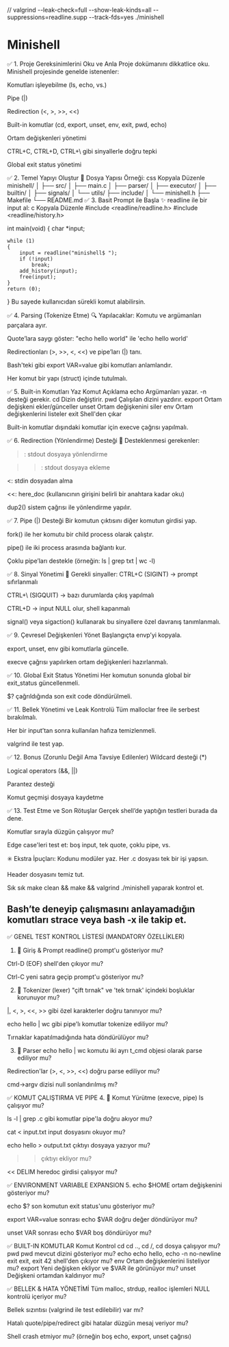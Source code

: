 // valgrind --leak-check=full --show-leak-kinds=all --suppressions=readline.supp --track-fds=yes ./minishell
# Minishell

✅ 1. Proje Gereksinimlerini Oku ve Anla
Proje dokümanını dikkatlice oku. Minishell projesinde genelde istenenler:

Komutları işleyebilme (ls, echo, vs.)

Pipe (|)

Redirection (<, >, >>, <<)

Built-in komutlar (cd, export, unset, env, exit, pwd, echo)

Ortam değişkenleri yönetimi

CTRL+C, CTRL+D, CTRL+\ gibi sinyallerle doğru tepki

Global exit status yönetimi

✅ 2. Temel Yapıyı Oluştur
📁 Dosya Yapısı Örneği:
css
Kopyala
Düzenle
minishell/
│
├── src/
│   ├── main.c
│   ├── parser/
│   ├── executor/
│   ├── builtin/
│   ├── signals/
│   └── utils/
├── include/
│   └── minishell.h
├── Makefile
└── README.md
✅ 3. Basit Prompt ile Başla
✨ readline ile bir input al:
c
Kopyala
Düzenle
#include <readline/readline.h>
#include <readline/history.h>

int main(void)
{
    char *input;

    while (1)
    {
        input = readline("minishell$ ");
        if (!input)
            break;
        add_history(input);
        free(input);
    }
    return (0);
}
Bu sayede kullanıcıdan sürekli komut alabilirsin.

✅ 4. Parsing (Tokenize Etme)
🔍 Yapılacaklar:
Komutu ve argümanları parçalara ayır.

Quote’lara saygı göster: "echo hello world" ile 'echo hello world'

Redirectionları (>, >>, <, <<) ve pipe’ları (|) tanı.

Bash'teki gibi export VAR=value gibi komutları anlamlandır.

Her komut bir yapı (struct) içinde tutulmalı.

✅ 5. Built-in Komutları Yaz
Komut	Açıklama
echo	Argümanları yazar. -n desteği gerekir.
cd	Dizin değiştirir.
pwd	Çalışılan dizini yazdırır.
export	Ortam değişkeni ekler/günceller
unset	Ortam değişkenini siler
env	Ortam değişkenlerini listeler
exit	Shell'den çıkar

Built-in komutlar dışındaki komutlar için execve çağrısı yapılmalı.

✅ 6. Redirection (Yönlendirme) Desteği
🚀 Desteklenmesi gerekenler:
>: stdout dosyaya yönlendirme

>>: stdout dosyaya ekleme

<: stdin dosyadan alma

<<: here_doc (kullanıcının girişini belirli bir anahtara kadar oku)

dup2() sistem çağrısı ile yönlendirme yapılır.

✅ 7. Pipe (|) Desteği
Bir komutun çıktısını diğer komutun girdisi yap.

fork() ile her komutu bir child process olarak çalıştır.

pipe() ile iki process arasında bağlantı kur.

Çoklu pipe’ları destekle (örneğin: ls | grep txt | wc -l)

✅ 8. Sinyal Yönetimi
🎯 Gerekli sinyaller:
CTRL+C (SIGINT) → prompt sıfırlanmalı

CTRL+\ (SIGQUIT) → bazı durumlarda çıkış yapılmalı

CTRL+D → input NULL olur, shell kapanmalı

signal() veya sigaction() kullanarak bu sinyallere özel davranış tanımlanmalı.

✅ 9. Çevresel Değişkenleri Yönet
Başlangıçta envp’yi kopyala.

export, unset, env gibi komutlarla güncelle.

execve çağrısı yapılırken ortam değişkenleri hazırlanmalı.

✅ 10. Global Exit Status Yönetimi
Her komutun sonunda global bir exit_status güncellenmeli.

$? çağrıldığında son exit code döndürülmeli.

✅ 11. Bellek Yönetimi ve Leak Kontrolü
Tüm malloclar free ile serbest bırakılmalı.

Her bir input’tan sonra kullanılan hafıza temizlenmeli.

valgrind ile test yap.

✅ 12. Bonus (Zorunlu Değil Ama Tavsiye Edilenler)
Wildcard desteği (*)

Logical operators (&&, ||)

Parantez desteği

Komut geçmişi dosyaya kaydetme

✅ 13. Test Etme ve Son Rötuşlar
Gerçek shell’de yaptığın testleri burada da dene.

Komutlar sırayla düzgün çalışıyor mu?

Edge case'leri test et: boş input, tek quote, çoklu pipe, vs.

✳️ Ekstra İpuçları:
Kodunu modüler yaz. Her .c dosyası tek bir işi yapsın.

Header dosyasını temiz tut.

Sık sık make clean && make && valgrind ./minishell yaparak kontrol et.

Bash’te deneyip çalışmasını anlayamadığın komutları strace veya bash -x ile takip et.
--------------------------------------------------------------------------------------------------------------------------------------------------------
✅ GENEL TEST KONTROL LİSTESİ (MANDATORY ÖZELLİKLER)
1. 🔹 Giriş & Prompt
 readline() prompt'u gösteriyor mu?

 Ctrl-D (EOF) shell'den çıkıyor mu?

 Ctrl-C yeni satıra geçip prompt'u gösteriyor mu?

2. 🔹 Tokenizer (lexer)
 "çift tırnak" ve 'tek tırnak' içindeki boşluklar korunuyor mu?

 |, <, >, <<, >> gibi özel karakterler doğru tanınıyor mu?

 echo hello | wc gibi pipe'lı komutlar tokenize ediliyor mu?

 Tırnaklar kapatılmadığında hata döndürülüyor mu?

3. 🔹 Parser
 echo hello | wc komutu iki ayrı t_cmd objesi olarak parse ediliyor mu?

 Redirection'lar (>, <, >>, <<) doğru parse ediliyor mu?

 cmd->argv dizisi null sonlandırılmış mı?

✅ KOMUT ÇALIŞTIRMA VE PIPE
4. 🔹 Komut Yürütme (execve, pipe)
 ls çalışıyor mu?

 ls -l | grep .c gibi komutlar pipe'la doğru akıyor mu?

 cat < input.txt input dosyasını okuyor mu?

 echo hello > output.txt çıktıyı dosyaya yazıyor mu?

 >> çıktıyı ekliyor mu?

 << DELIM heredoc girdisi çalışıyor mu?
 
✅ ENVIRONMENT VARIABLE EXPANSION
5.
 echo $HOME ortam değişkenini gösteriyor mu?

 echo $? son komutun exit status'unu gösteriyor mu?

 export VAR=value sonrası echo $VAR doğru değer döndürüyor mu?

 unset VAR sonrası echo $VAR boş döndürüyor mu?

✅ BUILT-IN KOMUTLAR
Komut	Kontrol
cd	cd .., cd /, cd dosya çalışıyor mu?
pwd	pwd mevcut dizini gösteriyor mu?
echo	echo hello, echo -n no-newline
exit	exit, exit 42 shell'den çıkıyor mu?
env	Ortam değişkenlerini listeliyor mu?
export	Yeni değişken ekliyor ve $VAR ile görünüyor mu?
unset	Değişkeni ortamdan kaldırıyor mu?

✅ BELLEK & HATA YÖNETİMİ
 Tüm malloc, strdup, realloc işlemleri NULL kontrolü içeriyor mu?

 Bellek sızıntısı (valgrind ile test edilebilir) var mı?

 Hatalı quote/pipe/redirect gibi hatalar düzgün mesaj veriyor mu?

 Shell crash etmiyor mu? (örneğin boş echo, export, unset çağrısı)
